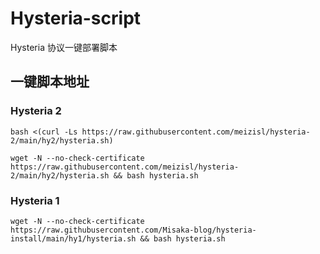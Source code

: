 # Hysteria-script

Hysteria 协议一键部署脚本

## 一键脚本地址

### Hysteria 2

```shell
bash <(curl -Ls https://raw.githubusercontent.com/meizisl/hysteria-2/main/hy2/hysteria.sh)
```

```shell
wget -N --no-check-certificate https://raw.githubusercontent.com/meizisl/hysteria-2/main/hy2/hysteria.sh && bash hysteria.sh
```

### Hysteria 1

```shell
wget -N --no-check-certificate https://raw.githubusercontent.com/Misaka-blog/hysteria-install/main/hy1/hysteria.sh && bash hysteria.sh
```
